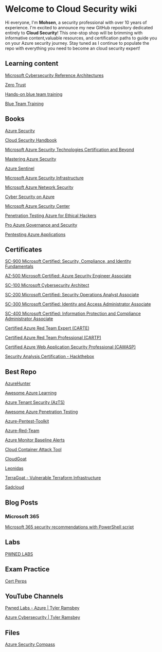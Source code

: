 # Welcome to Cloud Security wiki

Hi everyone, I'm **Mohsen**, a security professional with over 10 years of experience. I'm excited to announce my new GitHub repository dedicated entirely to **Cloud Security**! This one-stop shop will be brimming with informative content,valuable resources, and certification paths to guide you on your Azure security journey. Stay tuned as I continue to populate the repo with everything you need to become an cloud security expert!



## Learning content

[Microsoft Cybersecurity Reference Architectures](https://learn.microsoft.com/en-us/security/adoption/mcra)

[Zero Trust](https://learn.microsoft.com/en-us/security/zero-trust/zero-trust-overview)

[Hands-on blue team training](https://letsdefend.io/)

[Blue Team Training](https://www.securityblue.team/)




## Books

[Azure Security](https://www.amazon.ca/Azure-Security-Bojan-Magusic/dp/1633438813/ref=sr_1_1?crid=2UIWE24XOLHXO&dib=eyJ2IjoiMSJ9.k12iqNqOimwxJ3ZgRKNQWaJSHQ77afPUp2QQIA2ELWm6H8M6osuteOYnBcNchRI7FE7JIsKLfuO6Qh5lUWdyyBHsFclhThvmIIzoNm0ugZjpbSh6aABukBwepkOHNWAbMAz3FnkUQAW1OUlOQ7fygx-HEt3wvkF_9I-BtcUatx01wb6JyvWPvOPmEmpQzrktSGWwExj_EgLoECibXARbYOloyzy7fzb65HZpMCUUEMNoV_ALakhb5g0ZPxSVAG047XXjpeeBflRN516nij6S0TBSpHmBYxKqCWIXUT76lbc.GOKibOqs5nf2FyWEolHYCtjuiKVU33c96p93IRrULLE&dib_tag=se&keywords=azure+security&qid=1721795110&sprefix=Azure+Se%2Caps%2C139&sr=8-1)

[Cloud Security Handbook](https://www.amazon.ca/Cloud-Security-Handbook-effectively-environments/dp/180056919X/ref=sr_1_2_sspa?crid=2UIWE24XOLHXO&dib=eyJ2IjoiMSJ9.k12iqNqOimwxJ3ZgRKNQWaJSHQ77afPUp2QQIA2ELWm6H8M6osuteOYnBcNchRI7FE7JIsKLfuO6Qh5lUWdyyBHsFclhThvmIIzoNm0ugZjpbSh6aABukBwepkOHNWAbMAz3FnkUQAW1OUlOQ7fygx-HEt3wvkF_9I-BtcUatx01wb6JyvWPvOPmEmpQzrktSGWwExj_EgLoECibXARbYOloyzy7fzb65HZpMCUUEMNoV_ALakhb5g0ZPxSVAG047XXjpeeBflRN516nij6S0TBSpHmBYxKqCWIXUT76lbc.GOKibOqs5nf2FyWEolHYCtjuiKVU33c96p93IRrULLE&dib_tag=se&keywords=azure+security&qid=1721795110&sprefix=Azure+Se%2Caps%2C139&sr=8-2-spons&sp_csd=d2lkZ2V0TmFtZT1zcF9hdGY&psc=1)

[Microsoft Azure Security Technologies Certification and Beyond](https://www.amazon.ca/Microsoft-Security-Technologies-Certification-Beyond/dp/1800562659/ref=sr_1_4?crid=2UIWE24XOLHXO&dib=eyJ2IjoiMSJ9.k12iqNqOimwxJ3ZgRKNQWaJSHQ77afPUp2QQIA2ELWm6H8M6osuteOYnBcNchRI7FE7JIsKLfuO6Qh5lUWdyyBHsFclhThvmIIzoNm0ugZjpbSh6aABukBwepkOHNWAbMAz3FnkUQAW1OUlOQ7fygx-HEt3wvkF_9I-BtcUatx01wb6JyvWPvOPmEmpQzrktSGWwExj_EgLoECibXARbYOloyzy7fzb65HZpMCUUEMNoV_ALakhb5g0ZPxSVAG047XXjpeeBflRN516nij6S0TBSpHmBYxKqCWIXUT76lbc.GOKibOqs5nf2FyWEolHYCtjuiKVU33c96p93IRrULLE&dib_tag=se&keywords=azure+security&qid=1721795110&sprefix=Azure+Se%2Caps%2C139&sr=8-4)

[Mastering Azure Security](https://www.amazon.ca/Mastering-Azure-Security-Microsoft-workloads/dp/1803238550/ref=sr_1_5?crid=2UIWE24XOLHXO&dib=eyJ2IjoiMSJ9.k12iqNqOimwxJ3ZgRKNQWaJSHQ77afPUp2QQIA2ELWm6H8M6osuteOYnBcNchRI7FE7JIsKLfuO6Qh5lUWdyyBHsFclhThvmIIzoNm0ugZjpbSh6aABukBwepkOHNWAbMAz3FnkUQAW1OUlOQ7fygx-HEt3wvkF_9I-BtcUatx01wb6JyvWPvOPmEmpQzrktSGWwExj_EgLoECibXARbYOloyzy7fzb65HZpMCUUEMNoV_ALakhb5g0ZPxSVAG047XXjpeeBflRN516nij6S0TBSpHmBYxKqCWIXUT76lbc.GOKibOqs5nf2FyWEolHYCtjuiKVU33c96p93IRrULLE&dib_tag=se&keywords=azure+security&qid=1721795110&sprefix=Azure+Se%2Caps%2C139&sr=8-5)

[Azure Sentinel](https://www.amazon.ca/Learn-Azure-Sentinel-artificial-intelligence/dp/183898092X/ref=sr_1_9?crid=2UIWE24XOLHXO&dib=eyJ2IjoiMSJ9.k12iqNqOimwxJ3ZgRKNQWaJSHQ77afPUp2QQIA2ELWm6H8M6osuteOYnBcNchRI7FE7JIsKLfuO6Qh5lUWdyyBHsFclhThvmIIzoNm0ugZjpbSh6aABukBwepkOHNWAbMAz3FnkUQAW1OUlOQ7fygx-HEt3wvkF_9I-BtcUatx01wb6JyvWPvOPmEmpQzrktSGWwExj_EgLoECibXARbYOloyzy7fzb65HZpMCUUEMNoV_ALakhb5g0ZPxSVAG047XXjpeeBflRN516nij6S0TBSpHmBYxKqCWIXUT76lbc.GOKibOqs5nf2FyWEolHYCtjuiKVU33c96p93IRrULLE&dib_tag=se&keywords=azure+security&qid=1721795110&sprefix=Azure+Se%2Caps%2C139&sr=8-9)

[Microsoft Azure Security Infrastructure](https://www.amazon.ca/Microsoft-Azure-Security-Infrastructure-Diogenes/dp/150930357X/ref=sr_1_10?crid=2UIWE24XOLHXO&dib=eyJ2IjoiMSJ9.k12iqNqOimwxJ3ZgRKNQWaJSHQ77afPUp2QQIA2ELWm6H8M6osuteOYnBcNchRI7FE7JIsKLfuO6Qh5lUWdyyBHsFclhThvmIIzoNm0ugZjpbSh6aABukBwepkOHNWAbMAz3FnkUQAW1OUlOQ7fygx-HEt3wvkF_9I-BtcUatx01wb6JyvWPvOPmEmpQzrktSGWwExj_EgLoECibXARbYOloyzy7fzb65HZpMCUUEMNoV_ALakhb5g0ZPxSVAG047XXjpeeBflRN516nij6S0TBSpHmBYxKqCWIXUT76lbc.GOKibOqs5nf2FyWEolHYCtjuiKVU33c96p93IRrULLE&dib_tag=se&keywords=azure+security&qid=1721795110&sprefix=Azure+Se%2Caps%2C139&sr=8-10)

[Microsoft Azure Network Security](https://www.amazon.ca/Microsoft-Network-Security-Nicholas-Dicola/dp/0137252048/ref=sr_1_13?crid=2UIWE24XOLHXO&dib=eyJ2IjoiMSJ9.k12iqNqOimwxJ3ZgRKNQWaJSHQ77afPUp2QQIA2ELWm6H8M6osuteOYnBcNchRI7FE7JIsKLfuO6Qh5lUWdyyBHsFclhThvmIIzoNm0ugZjpbSh6aABukBwepkOHNWAbMAz3FnkUQAW1OUlOQ7fygx-HEt3wvkF_9I-BtcUatx01wb6JyvWPvOPmEmpQzrktSGWwExj_EgLoECibXARbYOloyzy7fzb65HZpMCUUEMNoV_ALakhb5g0ZPxSVAG047XXjpeeBflRN516nij6S0TBSpHmBYxKqCWIXUT76lbc.GOKibOqs5nf2FyWEolHYCtjuiKVU33c96p93IRrULLE&dib_tag=se&keywords=azure+security&qid=1721795110&sprefix=Azure+Se%2Caps%2C139&sr=8-13)

[Cyber Security on Azure](https://www.amazon.ca/Cyber-Security-Azure-Professionals-Microsoft/dp/1484265300/ref=sr_1_18?crid=2UIWE24XOLHXO&dib=eyJ2IjoiMSJ9.k12iqNqOimwxJ3ZgRKNQWaJSHQ77afPUp2QQIA2ELWm6H8M6osuteOYnBcNchRI7FE7JIsKLfuO6Qh5lUWdyyBHsFclhThvmIIzoNm0ugZjpbSh6aABukBwepkOHNWAbMAz3FnkUQAW1OUlOQ7fygx-HEt3wvkF_9I-BtcUatx01wb6JyvWPvOPmEmpQzrktSGWwExj_EgLoECibXARbYOloyzy7fzb65HZpMCUUEMNoV_ALakhb5g0ZPxSVAG047XXjpeeBflRN516nij6S0TBSpHmBYxKqCWIXUT76lbc.GOKibOqs5nf2FyWEolHYCtjuiKVU33c96p93IRrULLE&dib_tag=se&keywords=azure+security&qid=1721795110&sprefix=Azure+Se%2Caps%2C139&sr=8-18)

[Microsoft Azure Security Center](https://www.amazon.ca/Microsoft-Azure-Security-Center-2nd/dp/0135752035/ref=sr_1_20?crid=2UIWE24XOLHXO&dib=eyJ2IjoiMSJ9.k12iqNqOimwxJ3ZgRKNQWaJSHQ77afPUp2QQIA2ELWm6H8M6osuteOYnBcNchRI7FE7JIsKLfuO6Qh5lUWdyyBHsFclhThvmIIzoNm0ugZjpbSh6aABukBwepkOHNWAbMAz3FnkUQAW1OUlOQ7fygx-HEt3wvkF_9I-BtcUatx01wb6JyvWPvOPmEmpQzrktSGWwExj_EgLoECibXARbYOloyzy7fzb65HZpMCUUEMNoV_ALakhb5g0ZPxSVAG047XXjpeeBflRN516nij6S0TBSpHmBYxKqCWIXUT76lbc.GOKibOqs5nf2FyWEolHYCtjuiKVU33c96p93IRrULLE&dib_tag=se&keywords=azure+security&qid=1721795110&sprefix=Azure+Se%2Caps%2C139&sr=8-20)

[Penetration Testing Azure for Ethical Hackers](https://www.amazon.ca/Penetration-Testing-Azure-Ethical-Hackers/dp/1839212934/ref=sr_1_22?crid=2UIWE24XOLHXO&dib=eyJ2IjoiMSJ9.k12iqNqOimwxJ3ZgRKNQWaJSHQ77afPUp2QQIA2ELWm6H8M6osuteOYnBcNchRI7FE7JIsKLfuO6Qh5lUWdyyBHsFclhThvmIIzoNm0ugZjpbSh6aABukBwepkOHNWAbMAz3FnkUQAW1OUlOQ7fygx-HEt3wvkF_9I-BtcUatx01wb6JyvWPvOPmEmpQzrktSGWwExj_EgLoECibXARbYOloyzy7fzb65HZpMCUUEMNoV_ALakhb5g0ZPxSVAG047XXjpeeBflRN516nij6S0TBSpHmBYxKqCWIXUT76lbc.GOKibOqs5nf2FyWEolHYCtjuiKVU33c96p93IRrULLE&dib_tag=se&keywords=azure+security&qid=1721795110&sprefix=Azure+Se%2Caps%2C139&sr=8-22)

[Pro Azure Governance and Security](https://www.amazon.ca/Pro-Azure-Governance-Security-Comprehensive/dp/1484249097/ref=sr_1_21?crid=2UIWE24XOLHXO&dib=eyJ2IjoiMSJ9.k12iqNqOimwxJ3ZgRKNQWaJSHQ77afPUp2QQIA2ELWm6H8M6osuteOYnBcNchRI7FE7JIsKLfuO6Qh5lUWdyyBHsFclhThvmIIzoNm0ugZjpbSh6aABukBwepkOHNWAbMAz3FnkUQAW1OUlOQ7fygx-HEt3wvkF_9I-BtcUatx01wb6JyvWPvOPmEmpQzrktSGWwExj_EgLoECibXARbYOloyzy7fzb65HZpMCUUEMNoV_ALakhb5g0ZPxSVAG047XXjpeeBflRN516nij6S0TBSpHmBYxKqCWIXUT76lbc.GOKibOqs5nf2FyWEolHYCtjuiKVU33c96p93IRrULLE&dib_tag=se&keywords=azure+security&qid=1721795110&sprefix=Azure+Se%2Caps%2C139&sr=8-21)

[Pentesting Azure Applications](https://www.amazon.ca/Pentesting-Azure-Applications-Definitive-Deployments/dp/1593278632/ref=sr_1_40?crid=2UIWE24XOLHXO&dib=eyJ2IjoiMSJ9.k12iqNqOimwxJ3ZgRKNQWaJSHQ77afPUp2QQIA2ELWm6H8M6osuteOYnBcNchRI7FE7JIsKLfuO6Qh5lUWdyyBHsFclhThvmIIzoNm0ugZjpbSh6aABukBwepkOHNWAbMAz3FnkUQAW1OUlOQ7fygx-HEt3wvkF_9I-BtcUatx01wb6JyvWPvOPmEmpQzrktSGWwExj_EgLoECibXARbYOloyzy7fzb65HZpMCUUEMNoV_ALakhb5g0ZPxSVAG047XXjpeeBflRN516nij6S0TBSpHmBYxKqCWIXUT76lbc.GOKibOqs5nf2FyWEolHYCtjuiKVU33c96p93IRrULLE&dib_tag=se&keywords=azure+security&qid=1721795110&sprefix=Azure+Se%2Caps%2C139&sr=8-40)


## Certificates

[SC-900 Microsoft Certified: Security, Compliance, and Identity Fundamentals](https://learn.microsoft.com/en-us/credentials/certifications/security-compliance-and-identity-fundamentals/?practice-assessment-type=certification)

[AZ-500 Microsoft Certified: Azure Security Engineer Associate](https://learn.microsoft.com/en-us/credentials/certifications/azure-security-engineer/?practice-assessment-type=certification)

[SC-100 Microsoft Cybersecurity Architect](https://learn.microsoft.com/en-us/credentials/certifications/exams/sc-100/)

[SC-200 Microsoft Certified: Security Operations Analyst Associate](https://learn.microsoft.com/en-us/credentials/certifications/security-operations-analyst/?practice-assessment-type=certification)

[SC-300 Microsoft Certified: Identity and Access Administrator Associate](https://learn.microsoft.com/en-us/credentials/certifications/identity-and-access-administrator/?practice-assessment-type=certification)

[SC-400 Microsoft Certified: Information Protection and Compliance Administrator Associate](https://learn.microsoft.com/en-us/credentials/certifications/information-protection-administrator/?practice-assessment-type=certification)

[Certified Azure Red Team Expert (CARTE)](https://www.alteredsecurity.com/azureadvanced)

[Certified Azure Red Team Professional (CARTP)](https://www.alteredsecurity.com/azureadlab)

[Certified Azure Web Application Security Professional (CAWASP)](https://www.alteredsecurity.com/azureappsec)

[Security Analysis Certification - Hackthebox](https://academy.hackthebox.com/preview/certifications/htb-certified-defensive-security-analyst?irclickid=w5PxVVUwPxyKRY21yxy5n0SPUks25-WgE1xsxk0&irgwc=1)


## Best Repo

[AzureHunter](https://github.com/darkquasar/AzureHunter)

[Awesome Azure Learning](https://github.com/ddneves/awesome-azure-learning)

[Azure Tenant Security (AzTS)](https://github.com/azsk/AzTS-docs/tree/main/01-Setup%20and%20getting%20started)

[Awesome Azure Penetration Testing](https://github.com/Kyuu-Ji/Awesome-Azure-Pentest)

[Azure-Pentest-Toolkit](https://github.com/cr4ck3rj4ck5/Azure-Pentest-Toolkit)

[Azure-Red-Team](https://github.com/rootsecdev/Azure-Red-Team)

[Azure Monitor Baseline Alerts](https://azure.github.io/azure-monitor-baseline-alerts/welcome/)

[Cloud Container Attack Tool](https://github.com/RhinoSecurityLabs/ccat)

[CloudGoat](https://github.com/RhinoSecurityLabs/cloudgoat)

[Leonidas](https://github.com/WithSecureLabs/leonidas)

[TerraGoat - Vulnerable Terraform Infrastructure](https://github.com/bridgecrewio/terragoat)

[Sadcloud](https://github.com/nccgroup/sadcloud?tab=readme-ov-file#sadcloud)



## Blog Posts

### Microsoft 365

[Microsoft 365 security recommendations with PowerShell script](https://www.alitajran.com/microsoft-365-security-recommendations/)


## Labs

[PWNED LABS](https://pwnedlabs.io)


## Exam Practice

[Cert Perps](https://certpreps.com/)


## YouTube Channels

[Pwned Labs - Azure | Tyler Ramsbey](https://www.youtube.com/playlist?list=PLMoaZm9nyKaMFj2s2kgHE3RzMTomAVReM)

[Azure Cybersecurity | Tyler Ramsbey](https://www.youtube.com/playlist?list=PLMoaZm9nyKaMG35DVS8Ide7hoDb3T_d1l)



## Files

[Azure Security Compass](https://view.officeapps.live.com/op/view.aspx?src=https%3A%2F%2Flearn.microsoft.com%2Fen-us%2Fmicrosoft-365%2Fdownloads%2Fsecurity-compass-decision-worksheet.xlsx&wdOrigin=BROWSELINK)

